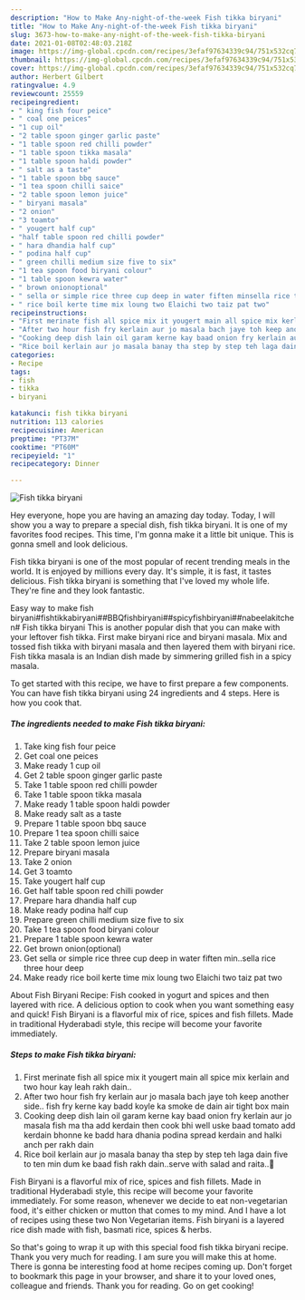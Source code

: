 ```yaml
---
description: "How to Make Any-night-of-the-week Fish tikka biryani"
title: "How to Make Any-night-of-the-week Fish tikka biryani"
slug: 3673-how-to-make-any-night-of-the-week-fish-tikka-biryani
date: 2021-01-08T02:48:03.218Z
image: https://img-global.cpcdn.com/recipes/3efaf97634339c94/751x532cq70/fish-tikka-biryani-recipe-main-photo.jpg
thumbnail: https://img-global.cpcdn.com/recipes/3efaf97634339c94/751x532cq70/fish-tikka-biryani-recipe-main-photo.jpg
cover: https://img-global.cpcdn.com/recipes/3efaf97634339c94/751x532cq70/fish-tikka-biryani-recipe-main-photo.jpg
author: Herbert Gilbert
ratingvalue: 4.9
reviewcount: 25559
recipeingredient:
- " king fish four peice"
- " coal one peices"
- "1 cup oil"
- "2 table spoon ginger garlic paste"
- "1 table spoon red chilli powder"
- "1 table spoon tikka masala"
- "1 table spoon haldi powder"
- " salt as a taste"
- "1 table spoon bbq sauce"
- "1 tea spoon chilli saice"
- "2 table spoon lemon juice"
- " biryani masala"
- "2 onion"
- "3 toamto"
- " yougert half cup"
- "half table spoon red chilli powder"
- " hara dhandia half cup"
- " podina half cup"
- " green chilli medium size five to six"
- "1 tea spoon food biryani colour"
- "1 table spoon kewra water"
- " brown onionoptional"
- " sella or simple rice three cup deep in water fiften minsella rice three hour deep"
- " rice boil kerte time mix loung two Elaichi two taiz pat two"
recipeinstructions:
- "First merinate fish all spice mix it yougert main all spice mix kerlain and two hour kay leah rakh dain.."
- "After two hour fish fry kerlain aur jo masala bach jaye toh keep another side.. fish fry kerne kay badd koyle ka smoke de dain air tight box main"
- "Cooking deep dish lain oil garam kerne kay baad onion fry kerlain aur jo masala fish ma tha add kerdain then cook bhi well uske baad tomato add kerdain bhonne ke badd hara dhania podina spread kerdain and halki anch per rakh dain"
- "Rice boil kerlain aur jo masala banay tha step by step teh laga dain five to ten min dum ke baad fish rakh dain..serve with salad and raita..🥰"
categories:
- Recipe
tags:
- fish
- tikka
- biryani

katakunci: fish tikka biryani 
nutrition: 113 calories
recipecuisine: American
preptime: "PT37M"
cooktime: "PT60M"
recipeyield: "1"
recipecategory: Dinner

---
```



![Fish tikka biryani](https://img-global.cpcdn.com/recipes/3efaf97634339c94/751x532cq70/fish-tikka-biryani-recipe-main-photo.jpg)

Hey everyone, hope you are having an amazing day today. Today, I will show you a way to prepare a special dish, fish tikka biryani. It is one of my favorites food recipes. This time, I'm gonna make it a little bit unique. This is gonna smell and look delicious.

Fish tikka biryani is one of the most popular of recent trending meals in the world. It is enjoyed by millions every day. It's simple, it is fast, it tastes delicious. Fish tikka biryani is something that I've loved my whole life. They're fine and they look fantastic.

Easy way to make fish biryani#fishtikkabiryani##BBQfishbiryani##spicyfishbiryani##nabeelakitchen# Fish tikka biryani This is another popular dish that you can make with your leftover fish tikka. First make biryani rice and biryani masala. Mix and tossed fish tikka with biryani masala and then layered them with biryani rice. Fish tikka masala is an Indian dish made by simmering grilled fish in a spicy masala.


To get started with this recipe, we have to first prepare a few components. You can have fish tikka biryani using 24 ingredients and 4 steps. Here is how you cook that.

<!--inarticleads1-->

##### The ingredients needed to make Fish tikka biryani:

1. Take  king fish four peice
1. Get  coal one peices
1. Make ready 1 cup oil
1. Get 2 table spoon ginger garlic paste
1. Take 1 table spoon red chilli powder
1. Take 1 table spoon tikka masala
1. Make ready 1 table spoon haldi powder
1. Make ready  salt as a taste
1. Prepare 1 table spoon bbq sauce
1. Prepare 1 tea spoon chilli saice
1. Take 2 table spoon lemon juice
1. Prepare  biryani masala
1. Take 2 onion
1. Get 3 toamto
1. Take  yougert half cup
1. Get half table spoon red chilli powder
1. Prepare  hara dhandia half cup
1. Make ready  podina half cup
1. Prepare  green chilli medium size five to six
1. Take 1 tea spoon food biryani colour
1. Prepare 1 table spoon kewra water
1. Get  brown onion(optional)
1. Get  sella or simple rice three cup deep in water fiften min..sella rice three hour deep
1. Make ready  rice boil kerte time mix loung two Elaichi two taiz pat two


About Fish Biryani Recipe: Fish cooked in yogurt and spices and then layered with rice. A delicious option to cook when you want something easy and quick! Fish Biryani is a flavorful mix of rice, spices and fish fillets. Made in traditional Hyderabadi style, this recipe will become your favorite immediately. 

<!--inarticleads2-->

##### Steps to make Fish tikka biryani:

1. First merinate fish all spice mix it yougert main all spice mix kerlain and two hour kay leah rakh dain..
1. After two hour fish fry kerlain aur jo masala bach jaye toh keep another side.. fish fry kerne kay badd koyle ka smoke de dain air tight box main
1. Cooking deep dish lain oil garam kerne kay baad onion fry kerlain aur jo masala fish ma tha add kerdain then cook bhi well uske baad tomato add kerdain bhonne ke badd hara dhania podina spread kerdain and halki anch per rakh dain
1. Rice boil kerlain aur jo masala banay tha step by step teh laga dain five to ten min dum ke baad fish rakh dain..serve with salad and raita..🥰


Fish Biryani is a flavorful mix of rice, spices and fish fillets. Made in traditional Hyderabadi style, this recipe will become your favorite immediately. For some reason, whenever we decide to eat non-vegetarian food, it&#39;s either chicken or mutton that comes to my mind. And I have a lot of recipes using these two Non Vegetarian items. Fish biryani is a layered rice dish made with fish, basmati rice, spices &amp; herbs. 

So that's going to wrap it up with this special food fish tikka biryani recipe. Thank you very much for reading. I am sure you will make this at home. There is gonna be interesting food at home recipes coming up. Don't forget to bookmark this page in your browser, and share it to your loved ones, colleague and friends. Thank you for reading. Go on get cooking!
